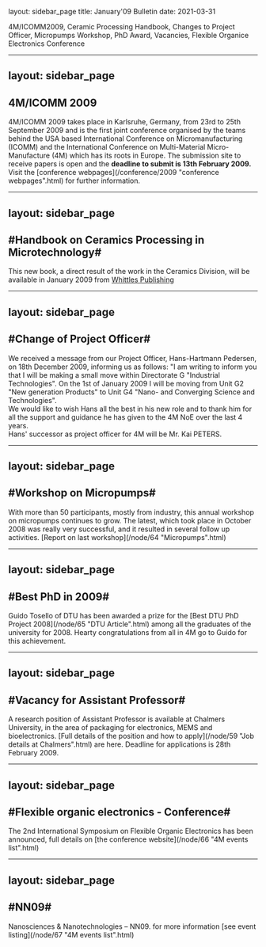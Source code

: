 layout: sidebar_page
title: January'09 Bulletin
date: 2021-03-31

4M/ICOMM2009, Ceramic Processing Handbook, Changes to Project Officer, Micropumps Workshop, PhD Award, Vacancies, Flexible Organice Electronics Conference
<!--break-->
---
layout: sidebar_page
---

## 4M/ICOMM 2009

4M/ICOMM 2009 takes place in Karlsruhe, Germany, from 23rd to 25th September 2009 and is the first joint conference organised by the teams behind the USA based International Conference on Micromanufacturing (ICOMM) and the International Conference on Multi-Material Micro-Manufacture (4M) which has its roots in Europe. The submission site to receive papers is open and the **deadline to submit is 13th February 2009.** Visit the [conference webpages](/conference/2009 "conference webpages".html) for further information.

---
layout: sidebar_page
---

## #Handbook on Ceramics Processing in Microtechnology#


This new book, a direct result of the work in the Ceramics Division, will be available in January 2009 from [Whittles Publishing](http://moo.whittlespublishing.com/whittles/item/4575 "Whittles Publishing")

---
layout: sidebar_page
---

## #Change of Project Officer#


We received a message from our Project Officer, Hans-Hartmann Pedersen, on 18th December 2009, informing us as follows: "I am writing to inform you that I will be making a small move within Directorate G "Industrial Technologies". On the 1st of January 2009 I will be moving from Unit G2 "New generation Products" to Unit G4 "Nano- and Converging Science and Technologies".  
We would like to wish Hans all the best in his new role and to thank him for all the  support and guidance he has given to the 4M NoE over the last 4 years.    
Hans' successor as project officer for 4M will be Mr. Kai PETERS.

---
layout: sidebar_page
---

## #Workshop on Micropumps#


With more than 50 participants, mostly from industry, this annual workshop on micropumps continues to grow. The latest, which took place in October 2008 was really very successful, and  it resulted in several follow up activities. [Report on last workshop](/node/64 "Micropumps".html)

---
layout: sidebar_page
---

## #Best PhD in 2009#


Guido Tosello of DTU has been awarded a prize for the [Best DTU PhD Project 2008](/node/65 "DTU Article".html) among all the graduates of the university for 2008. Hearty congratulations from all in 4M go to Guido for this achievement. 

---
layout: sidebar_page
---

## #Vacancy for Assistant Professor#


A research position of Assistant Professor is available at Chalmers University, in the area of packaging for electronics, MEMS and bioelectronics. [Full details of the position and how to apply](/node/59 "Job details at Chalmers".html) are here. Deadline for applications is 28th February 2009.

---
layout: sidebar_page
---

## #Flexible organic electronics - Conference#


The 2nd International Symposium on Flexible Organic Electronics has been announced, full details on [the conference website](/node/66 "4M events list".html)

---
layout: sidebar_page
---

## #NN09#


Nanosciences & Nanotechnologies – NN09. for more information [see event listing](/node/67 "4M events list".html)